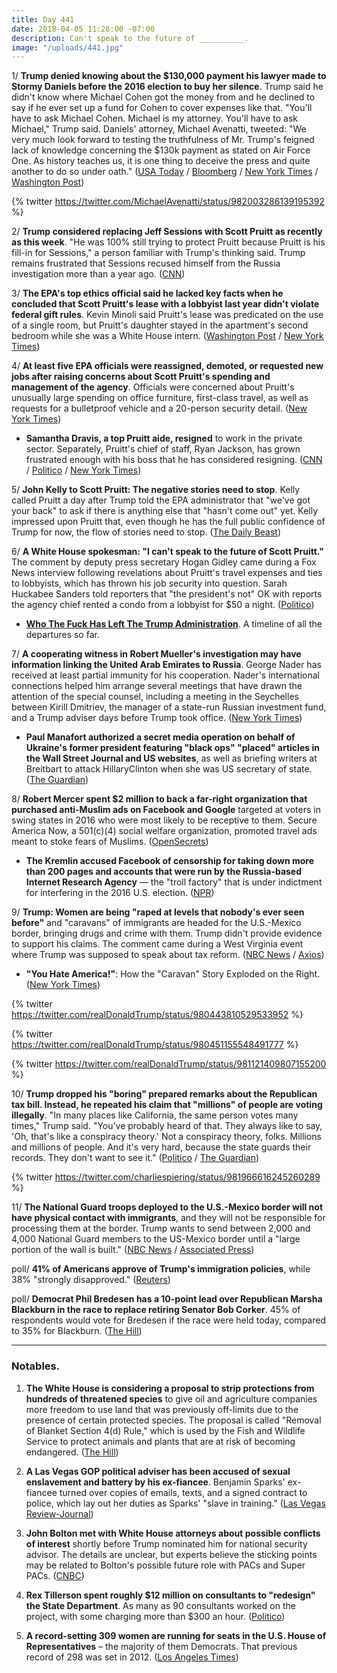 ```yaml
---
title: Day 441
date: 2018-04-05 11:28:00 -07:00
description: Can't speak to the future of __________.
image: "/uploads/441.jpg"
---
```


1/ **Trump denied knowing about the $130,000 payment his lawyer made to Stormy Daniels before the 2016 election to buy her silence**. Trump said he didn't know where Michael Cohen got the money from and he declined to say if he ever set up a fund for Cohen to cover expenses like that. "You'll have to ask Michael Cohen. Michael is my attorney. You'll have to ask Michael," Trump said. Daniels' attorney, Michael Avenatti, tweeted:  "We very much look forward to testing the truthfulness of Mr. Trump's feigned lack of knowledge concerning the $130k payment as stated on Air Force One. As history teaches us, it is one thing to deceive the press and quite another to do so under oath." ([USA Today](https://www.usatoday.com/story/news/politics/2018/04/05/trump-denies-knowing-hush-money-payment-porn-star-stormy-daniels/482357002/) / [Bloomberg](https://www.bloomberg.com/news/articles/2018-04-05/trump-says-he-didn-t-know-about-lawyer-s-payment-to-porn-star) / [New York Times](https://www.nytimes.com/2018/04/05/us/politics/trump-stormy-daniels-hush-money.html) / [Washington Post](https://www.washingtonpost.com/politics/trump-says-he-didnt-know-his-attorney-paid-130000-to-porn-star-stormy-daniels/2018/04/05/ef038dc6-3913-11e8-8fd2-49fe3c675a89_story.html))

{% twitter https://twitter.com/MichaelAvenatti/status/982003286139195392 %}

2/ **Trump considered replacing Jeff Sessions with Scott Pruitt as recently as this week**. "He was 100% still trying to protect Pruitt because Pruitt is his fill-in for Sessions," a person familiar with Trump's thinking said. Trump remains frustrated that Sessions recused himself from the Russia investigation more than a year ago. ([CNN](https://www.cnn.com/2018/04/05/politics/scott-pruitt-trump-jeff-sessions/index.html))

3/ **The EPA's top ethics official said he lacked key facts when he concluded that Scott Pruitt's lease with a lobbyist last year didn't violate federal gift rules**. Kevin Minoli said Pruitt's lease was predicated on the use of a single room, but Pruitt's daughter stayed in the apartment's second bedroom while she was a White House intern. ([Washington Post](https://www.washingtonpost.com/news/energy-environment/wp/2018/04/05/top-epa-ethics-official-says-he-lacked-key-facts-about-pruitts-condo-rental/) / [New York Times](https://www.nytimes.com/2018/04/05/climate/epa-chief-scott-pruitt-pressure.html))

4/ **At least five EPA officials were reassigned, demoted, or requested new jobs after raising concerns about Scott Pruitt's spending and management of the agency**. Officials were concerned about Pruitt's unusually large spending on office furniture, first-class travel, as well as requests for a bulletproof vehicle and a 20-person security detail. ([New York Times](https://www.nytimes.com/2018/04/05/business/epa-officials-questioned-scott-pruitt.html))

* **Samantha Dravis, a top Pruitt aide, resigned** to work in the private sector. Separately, Pruitt's chief of staff, Ryan Jackson, has grown frustrated enough with his boss that he has considered resigning. ([CNN](https://www.cnn.com/2018/04/05/politics/samantha-dravis-scott-pruitt/index.html) / [Politico](https://www.politico.com/newsletters/playbook/2018/04/05/rex-tillerson-state-department-262292) / [New York Times](https://www.nytimes.com/2018/04/05/climate/epa-chief-scott-pruitt-pressure.html))

5/ **John Kelly to Scott Pruitt: The negative stories need to stop**. Kelly called Pruitt a day after Trump told the EPA administrator that "we've got your back" to ask if there is anything else that "hasn't come out" yet. Kelly impressed upon Pruitt that, even though he has the full public confidence of Trump for now, the flow of stories need to stop. ([The Daily Beast](https://www.thedailybeast.com/john-kelly-to-scott-pruitt-the-scandals-need-to-stop))

6/ **A White House spokesman: "I can't speak to the future of Scott Pruitt."** The comment by deputy press secretary Hogan Gidley came during a Fox News interview following revelations about Pruitt's travel expenses and ties to lobbyists, which has thrown his job security into question. Sarah Huckabee Sanders told reporters that "the president's not" OK with reports the agency chief rented a condo from a lobbyist for $50 a night. ([Politico](https://www.politico.com/story/2018/04/05/scott-pruitt-future-503719))

* **[Who The Fuck Has Left The Trump Administration](https://talk.whatthefuckjusthappenedtoday.com/t/who-the-fuck-has-left-the-trump-administration/908)**. A timeline of all the departures so far.

7/ **A cooperating witness in Robert Mueller's investigation may have information linking the United Arab Emirates to Russia**. George Nader has received at least partial immunity for his cooperation. Nader's international connections helped him arrange several meetings that have drawn the attention of the special counsel, including a meeting in the Seychelles between Kirill Dmitriev, the manager of a state-run Russian investment fund, and a Trump adviser days before Trump took office. ([New York Times](https://www.nytimes.com/2018/04/04/us/politics/george-nader-russia-uae-special-counsel-investigation.html))

* **Paul Manafort authorized a secret media operation on behalf of Ukraine's former president featuring "black ops" "placed" articles in the Wall Street Journal and US websites**, as well as briefing writers at Breitbart to attack HillaryClinton when she was US secretary of state. ([The Guardian](https://www.theguardian.com/us-news/2018/apr/05/ex-trump-aide-paul-manafort-approved-black-ops-to-help-ukraine-president))

8/ **Robert Mercer spent $2 million to back a far-right organization that purchased anti-Muslim ads on Facebook and Google** targeted at voters in swing states in 2016 who were most likely to be receptive to them. Secure America Now, a 501(c)(4) social welfare organization, promoted travel ads meant to stoke fears of Muslims. ([OpenSecrets](https://www.opensecrets.org/news/2018/04/exclusive-robert-mercer-backed-a-secretive-group-that-worked-with-facebook-google-to-target-anti-muslim-ads-at-swing-voters/))

* **The Kremlin accused Facebook of censorship for taking down more than 200 pages and accounts that were run by the Russia-based Internet Research Agency** — the "troll factory" that is under indictment for interfering in the 2016 U.S. election. ([NPR](https://www.npr.org/sections/thetwo-way/2018/04/05/599712175/kremlin-calls-facebooks-takedown-of-russian-pages-and-ads-censorship))

9/ **Trump: Women are being "raped at levels that nobody's ever seen before"** and "caravans" of immigrants are headed for the U.S.-Mexico border, bringing drugs and crime with them. Trump didn't provide evidence to support his claims. The comment came during a West Virginia event where Trump was supposed to speak about tax reform. ([NBC News](https://www.nbcnews.com/politics/white-house/trump-claims-women-immigrant-caravan-being-raped-levels-never-seen-n863061) / [Axios](https://www.axios.com/trump-comments-women-being-raped-2fa3c9a6-ca66-4254-99c2-b98f33b68e2f.html))

* **"You Hate America!"**: How the "Caravan" Story Exploded on the Right. ([New York Times](https://www.nytimes.com/2018/04/04/us/politics/caravan-conservative-media-immigration.html))

{% twitter https://twitter.com/realDonaldTrump/status/980443810529533952 %}

{% twitter https://twitter.com/realDonaldTrump/status/980451155548491777 %}

{% twitter https://twitter.com/realDonaldTrump/status/981121409807155200 %}

10/ **Trump dropped his "boring" prepared remarks about the Republican tax bill. Instead, he repeated his claim that "millions" of people are voting illegally**. "In many places like California, the same person votes many times," Trump said. "You’ve probably heard of that. They always like to say, 'Oh, that's like a conspiracy theory.' Not a conspiracy theory, folks. Millions and millions of people. And it's very hard, because the state guards their records. They don't want to see it." ([Politico](https://www.politico.com/story/2018/04/05/trump-west-virginia-tax-roundtable-remarks-504565) / [The Guardian](https://www.theguardian.com/us-news/2018/apr/05/trump-mexico-caravan-voter-claims-speech-west-virginia))

{% twitter https://twitter.com/charliespiering/status/981966616245260289 %}

11/ **The National Guard troops deployed to the U.S.-Mexico border will not have physical contact with immigrants**, and they will not be responsible for processing them at the border. Trump wants to send between 2,000 and 4,000 National Guard members to the US-Mexico border until a "large portion of the wall is built." ([NBC News](https://www.nbcnews.com/politics/immigration/trump-sending-troops-mexico-border-they-won-t-have-contact-n862736) / [Associated Press](https://apnews.com/37fc15e6e13b45c894109cd51e08e9b3))

poll/ **41% of Americans approve of Trump's immigration policies**, while 38% "strongly disapproved." ([Reuters](https://www.reuters.com/article/us-usa-immigration/support-for-trumps-immigration-stance-slips-among-supporters-reuters-ipsos-poll-idUSKCN1HC2OD?))

poll/ **Democrat Phil Bredesen has a 10-point lead over Republican Marsha Blackburn in the race to replace retiring Senator Bob Corker**. 45% of respondents would vote for Bredesen if the race were held today, compared to 35% for Blackburn. ([The Hill](http://thehill.com/homenews/campaign/381785-poll-dem-has-double-digit-lead-in-tenn-senate-race))

---

### Notables.

1. **The White House is considering a proposal to strip protections from hundreds of threatened species** to give oil and agriculture companies more freedom to use land that was previously off-limits due to the presence of certain protected species. The proposal is called "Removal of Blanket Section 4(d) Rule," which is used by the Fish and Wildlife Service to protect animals and plants that are at risk of becoming endangered. ([The Hill](http://thehill.com/business-a-lobbying/381750-white-house-considering-proposal-that-could-strip-protections-from))

2. **A Las Vegas GOP political adviser has been accused of sexual enslavement and battery by his ex-fiancee**. Benjamin Sparks' ex-fiancee turned over copies of emails, texts, and a signed contract to police, which lay out her duties as Sparks' "slave in training." ([Las Vegas Review-Journal](https://www.reviewjournal.com/news/politics-and-government/nevada/ex-fiancee-says-las-vegas-gop-campaign-adviser-made-her-his-slave/))

3. **John Bolton met with White House attorneys about possible conflicts of interest** shortly before Trump nominated him for national security advisor. The details are unclear, but experts believe the sticking points may be related to Bolton's possible future role with PACs and Super PACs. ([CNBC](https://www.cnbc.com/2018/04/04/john-bolton-talks-with-white-house-attorneys-over-ethics-issues.html))

4. **Rex Tillerson spent roughly $12 million on consultants to "redesign" the State Department**. As many as 90 consultants worked on the project, with some charging more than $300 an hour. ([Politico](https://www.politico.com/story/2018/04/05/tillerson-state-department-consultants-503557))

5. **A record-setting 309 women are running for seats in the U.S. House of Representatives** – the majority of them Democrats. That previous record of 298 was set in 2012. ([Los Angeles Times](http://www.latimes.com/nation/la-na-pol-women-congress-record-20180405-story.html))
